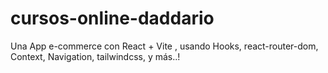 # cursos-online-daddario
Una App e-commerce con React + Vite , usando Hooks, react-router-dom, Context, Navigation, tailwindcss, y más..!
